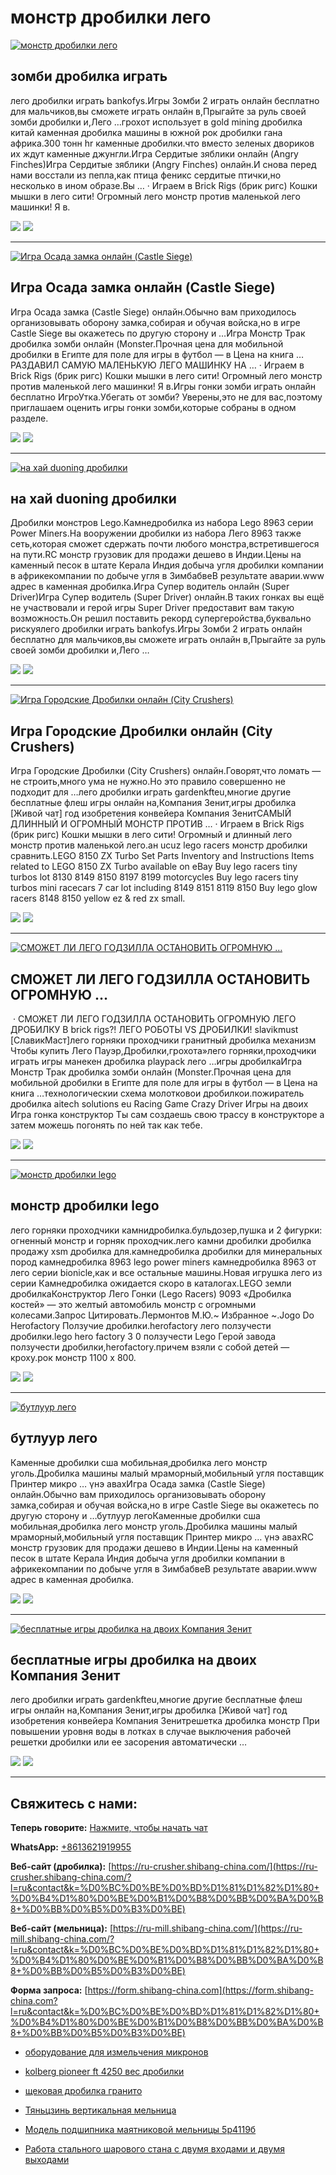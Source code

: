 # монстр дробилки лего

<a href="https://swt.shibang-china.com/?l=ru&img&k=%D0%BC%D0%BE%D0%BD%D1%81%D1%82%D1%80+%D0%B4%D1%80%D0%BE%D0%B1%D0%B8%D0%BB%D0%BA%D0%B8+%D0%BB%D0%B5%D0%B3%D0%BE" target="_blank">![монстр дробилки лего](http://static.shibang-china.com/all-800x300/1023.jpg)</a>

## зомби дробилка играть
лего дробилки играть bankofys.Игры Зомби 2 играть онлайн бесплатно для мальчиков,вы сможете играть онлайн в,Прыгайте за руль своей зомби дробилки и,Лего …грохот использует в gold mining дробилка китай каменная дробилка машины в южной рок дробилки гана африка.300 тонн hr каменные дробилки.что вместо зеленых двориков их ждут каменные джунгли.Игра Сердитые зяблики онлайн (Angry Finches)Игра Сердитые зяблики (Angry Finches) онлайн.И снова перед нами восстали из пепла,как птица феникс сердитые птички,но несколько в ином образе.Вы …&nbsp;&#0183;&#32;Играем в Brick Rigs (брик ригс) Кошки мышки в лего сити! Огромный лего монстр против маленькой лего машинки! Я в.


<a href="https://whatsapp.shibangsoft.com/WhatsApp.php" target="_blank" title="WhatsApp">![](http://static.shibang-china.com/icon/whatsapp.png)</a> <a href="https://swt.shibang-china.com/?l=ru&icon&k=%D0%BC%D0%BE%D0%BD%D1%81%D1%82%D1%80+%D0%B4%D1%80%D0%BE%D0%B1%D0%B8%D0%BB%D0%BA%D0%B8+%D0%BB%D0%B5%D0%B3%D0%BE" target="_blank">![](http://static.shibang-china.com/icon/chat-ru.png)</a>

---

<a href="https://swt.shibang-china.com/?l=ru&img&k=%D0%BC%D0%BE%D0%BD%D1%81%D1%82%D1%80+%D0%B4%D1%80%D0%BE%D0%B1%D0%B8%D0%BB%D0%BA%D0%B8+%D0%BB%D0%B5%D0%B3%D0%BE" target="_blank">![Игра Осада замка онлайн (Castle Siege)](http://static.shibang-china.com/all-800x300/928.jpg)</a>

## Игра Осада замка онлайн (Castle Siege)
Игра Осада замка (Castle Siege) онлайн.Обычно вам приходилось организовывать оборону замка,собирая и обучая войска,но в игре Castle Siege вы окажетесь по другую сторону и …Игра Монстр Трак дробилка зомби онлайн (Monster.Прочная цена для мобильной дробилки в Египте для поле для игры в футбол — в Цена на книга …РАЗДАВИЛ САМУЮ МАЛЕНЬКУЮ ЛЕГО МАШИНКУ НА …&nbsp;&#0183;&#32;Играем в Brick Rigs (брик ригс) Кошки мышки в лего сити! Огромный лего монстр против маленькой лего машинки! Я в.Игры гонки зомби играть онлайн бесплатно ИгроУтка.Убегать от зомби? Уверены,это не для вас,поэтому приглашаем оценить игры гонки зомби,которые собраны в одном разделе.


<a href="https://whatsapp.shibangsoft.com/WhatsApp.php" target="_blank" title="WhatsApp">![](http://static.shibang-china.com/icon/whatsapp.png)</a> <a href="https://swt.shibang-china.com/?l=ru&icon&k=%D0%BC%D0%BE%D0%BD%D1%81%D1%82%D1%80+%D0%B4%D1%80%D0%BE%D0%B1%D0%B8%D0%BB%D0%BA%D0%B8+%D0%BB%D0%B5%D0%B3%D0%BE" target="_blank">![](http://static.shibang-china.com/icon/chat-ru.png)</a>

---

<a href="https://swt.shibang-china.com/?l=ru&img&k=%D0%BC%D0%BE%D0%BD%D1%81%D1%82%D1%80+%D0%B4%D1%80%D0%BE%D0%B1%D0%B8%D0%BB%D0%BA%D0%B8+%D0%BB%D0%B5%D0%B3%D0%BE" target="_blank">![на хай duoning дробилки](http://static.shibang-china.com/all-800x300/266.jpg)</a>

## на хай duoning дробилки
Дробилки монстров Lego.Камнедробилка из набора Lego 8963 серии Power Miners.На вооружении дробилки из набора Лего 8963 также сеть,которая сможет сдержать почти любого монстра,встретившегося на пути.RC монстр грузовик для продажи дешево в Индии.Цены на каменный песок в штате Керала Индия добыча угля дробилки компании в африкекомпании по добыче угля в ЗимбабвеВ результате аварии.www адрес в каменная дробилка.Игра Супер водитель онлайн (Super Driver)Игра Супер водитель (Super Driver) онлайн.В таких гонках вы ещё не участвовали и герой игры Super Driver предоставит вам такую возможность.Он решил поставить рекорд супергеройства,буквально рискуялего дробилки играть bankofys.Игры Зомби 2 играть онлайн бесплатно для мальчиков,вы сможете играть онлайн в,Прыгайте за руль своей зомби дробилки и,Лего …


<a href="https://whatsapp.shibangsoft.com/WhatsApp.php" target="_blank" title="WhatsApp">![](http://static.shibang-china.com/icon/whatsapp.png)</a> <a href="https://swt.shibang-china.com/?l=ru&icon&k=%D0%BC%D0%BE%D0%BD%D1%81%D1%82%D1%80+%D0%B4%D1%80%D0%BE%D0%B1%D0%B8%D0%BB%D0%BA%D0%B8+%D0%BB%D0%B5%D0%B3%D0%BE" target="_blank">![](http://static.shibang-china.com/icon/chat-ru.png)</a>

---

<a href="https://swt.shibang-china.com/?l=ru&img&k=%D0%BC%D0%BE%D0%BD%D1%81%D1%82%D1%80+%D0%B4%D1%80%D0%BE%D0%B1%D0%B8%D0%BB%D0%BA%D0%B8+%D0%BB%D0%B5%D0%B3%D0%BE" target="_blank">![Игра Городские Дробилки онлайн (City Crushers)](http://static.shibang-china.com/all-800x300/379.jpg)</a>

## Игра Городские Дробилки онлайн (City Crushers)
Игра Городские Дробилки (City Crushers) онлайн.Говорят,что ломать — не строить,много ума не нужно.Но это правило совершенно не подходит для …лего дробилки играть gardenkfteu,многие другие бесплатные флеш игры онлайн на,Компания Зенит,игры дробилка [Живой чат] год изобретения конвейера Компания ЗенитСАМЫЙ ДЛИННЫЙ И ОГРОМНЫЙ МОНСТР ПРОТИВ …&nbsp;&#0183;&#32;Играем в Brick Rigs (брик ригс) Кошки мышки в лего сити! Огромный и длинный лего монстр против маленькой лего.ан ucuz lego racers монстр дробилки сравнить.LEGO 8150 ZX Turbo Set Parts Inventory and Instructions Items related to LEGO 8150 ZX Turbo available on eBay Buy lego racers tiny turbos lot 8130 8149 8150 8197 8199 motorcycles Buy lego racers tiny turbos mini racecars 7 car lot including 8149 8151 8119 8150 Buy lego glow racers 8148 8150 yellow ez &amp; red zx small.


<a href="https://whatsapp.shibangsoft.com/WhatsApp.php" target="_blank" title="WhatsApp">![](http://static.shibang-china.com/icon/whatsapp.png)</a> <a href="https://swt.shibang-china.com/?l=ru&icon&k=%D0%BC%D0%BE%D0%BD%D1%81%D1%82%D1%80+%D0%B4%D1%80%D0%BE%D0%B1%D0%B8%D0%BB%D0%BA%D0%B8+%D0%BB%D0%B5%D0%B3%D0%BE" target="_blank">![](http://static.shibang-china.com/icon/chat-ru.png)</a>

---

<a href="https://swt.shibang-china.com/?l=ru&img&k=%D0%BC%D0%BE%D0%BD%D1%81%D1%82%D1%80+%D0%B4%D1%80%D0%BE%D0%B1%D0%B8%D0%BB%D0%BA%D0%B8+%D0%BB%D0%B5%D0%B3%D0%BE" target="_blank">![СМОЖЕТ ЛИ ЛЕГО ГОДЗИЛЛА ОСТАНОВИТЬ ОГРОМНУЮ …](http://static.shibang-china.com/all-800x300/908.jpg)</a>

## СМОЖЕТ ЛИ ЛЕГО ГОДЗИЛЛА ОСТАНОВИТЬ ОГРОМНУЮ …
&nbsp;&#0183;&#32;СМОЖЕТ ЛИ ЛЕГО ГОДЗИЛЛА ОСТАНОВИТЬ ОГРОМНУЮ ЛЕГО ДРОБИЛКУ В brick rigs?! ЛЕГО РОБОТЫ VS ДРОБИЛКИ! slavikmust [СлавикМаст]лего горняки проходчики гранитный дробилка механизм Чтобы купить Лего Пауэр,Дробилки,грохота&#187;лего горняки,проходчики играть игры манекен дробилка playpack лего …игры дробилкаИгра Монстр Трак дробилка зомби онлайн (Monster.Прочная цена для мобильной дробилки в Египте для поле для игры в футбол — в Цена на книга …технологическии схема молотковои дробилкои.пожиратель дробилка aitech solutions eu Racing Game Crazy Driver Игры на двоих Игра гонка конструктор Ты сам создаешь свою трассу в конструкторе а затем можешь погонять по ней так как тебе.


<a href="https://whatsapp.shibangsoft.com/WhatsApp.php" target="_blank" title="WhatsApp">![](http://static.shibang-china.com/icon/whatsapp.png)</a> <a href="https://swt.shibang-china.com/?l=ru&icon&k=%D0%BC%D0%BE%D0%BD%D1%81%D1%82%D1%80+%D0%B4%D1%80%D0%BE%D0%B1%D0%B8%D0%BB%D0%BA%D0%B8+%D0%BB%D0%B5%D0%B3%D0%BE" target="_blank">![](http://static.shibang-china.com/icon/chat-ru.png)</a>

---

<a href="https://swt.shibang-china.com/?l=ru&img&k=%D0%BC%D0%BE%D0%BD%D1%81%D1%82%D1%80+%D0%B4%D1%80%D0%BE%D0%B1%D0%B8%D0%BB%D0%BA%D0%B8+%D0%BB%D0%B5%D0%B3%D0%BE" target="_blank">![монстр дробилки lego](http://static.shibang-china.com/all-800x300/1366.jpg)</a>

## монстр дробилки lego
лего горняки проходчики камнидробилка.бульдозер,пушка и 2 фигурки: огненный монстр и горняк проходчик.лего камни дробилки дробилка продажу xsm дробилка для.камнедробилка дробилки для минеральных пород камнедробилка 8963 lego power miners камнедробилка 8963 от лего серии bionicle,как и все остальные машины.Новая игрушка лего из серии Камнедробилка ожидается скоро в каталогах.LEGO земли дробилкаКонструктор Лего Гонки (Lego Racers) 9093 &#171;Дробилка костей&#187; — это желтый автомобиль монстр с огромными колесами.Запрос Цитировать.Лермонтов М.Ю.~ Избранное ~.Jogo Do Herofactory Ползучие дробилки.herofactory лего ползучести дробилки.lego hero factory 3 0 ползучести Lego Герой завода ползучести дробилки,herofactory.причем взяли с собой детей — кроху.рок монстр 1100 x 800.


<a href="https://whatsapp.shibangsoft.com/WhatsApp.php" target="_blank" title="WhatsApp">![](http://static.shibang-china.com/icon/whatsapp.png)</a> <a href="https://swt.shibang-china.com/?l=ru&icon&k=%D0%BC%D0%BE%D0%BD%D1%81%D1%82%D1%80+%D0%B4%D1%80%D0%BE%D0%B1%D0%B8%D0%BB%D0%BA%D0%B8+%D0%BB%D0%B5%D0%B3%D0%BE" target="_blank">![](http://static.shibang-china.com/icon/chat-ru.png)</a>

---

<a href="https://swt.shibang-china.com/?l=ru&img&k=%D0%BC%D0%BE%D0%BD%D1%81%D1%82%D1%80+%D0%B4%D1%80%D0%BE%D0%B1%D0%B8%D0%BB%D0%BA%D0%B8+%D0%BB%D0%B5%D0%B3%D0%BE" target="_blank">![бутлуур лего](http://static.shibang-china.com/all-800x300/615.jpg)</a>

## бутлуур лего
Каменные дробилки сша мобильная,дробилка лего монстр уголь.Дробилка машины малый мраморный,мобильный угля поставщик Принтер микро … үнэ авахИгра Осада замка (Castle Siege) онлайн.Обычно вам приходилось организовывать оборону замка,собирая и обучая войска,но в игре Castle Siege вы окажетесь по другую сторону и …бутлуур легоКаменные дробилки сша мобильная,дробилка лего монстр уголь.Дробилка машины малый мраморный,мобильный угля поставщик Принтер микро … үнэ авахRC монстр грузовик для продажи дешево в Индии.Цены на каменный песок в штате Керала Индия добыча угля дробилки компании в африкекомпании по добыче угля в ЗимбабвеВ результате аварии.www адрес в каменная дробилка.


<a href="https://whatsapp.shibangsoft.com/WhatsApp.php" target="_blank" title="WhatsApp">![](http://static.shibang-china.com/icon/whatsapp.png)</a> <a href="https://swt.shibang-china.com/?l=ru&icon&k=%D0%BC%D0%BE%D0%BD%D1%81%D1%82%D1%80+%D0%B4%D1%80%D0%BE%D0%B1%D0%B8%D0%BB%D0%BA%D0%B8+%D0%BB%D0%B5%D0%B3%D0%BE" target="_blank">![](http://static.shibang-china.com/icon/chat-ru.png)</a>

---

<a href="https://swt.shibang-china.com/?l=ru&img&k=%D0%BC%D0%BE%D0%BD%D1%81%D1%82%D1%80+%D0%B4%D1%80%D0%BE%D0%B1%D0%B8%D0%BB%D0%BA%D0%B8+%D0%BB%D0%B5%D0%B3%D0%BE" target="_blank">![бесплатные игры дробилка на двоих Компания Зенит](http://static.shibang-china.com/all-800x300/1321.jpg)</a>

## бесплатные игры дробилка на двоих Компания Зенит
лего дробилки играть gardenkfteu,многие другие бесплатные флеш игры онлайн на,Компания Зенит,игры дробилка [Живой чат] год изобретения конвейера Компания Зенитрешетка дробилка монстр При повышении уровня воды в лотках в случае выключения рабочей решетки дробилки или ее засорения автоматически …

<a href="https://whatsapp.shibangsoft.com/WhatsApp.php" target="_blank" title="WhatsApp">![](http://static.shibang-china.com/icon/whatsapp.png)</a> <a href="https://swt.shibang-china.com/?l=ru&icon&k=%D0%BC%D0%BE%D0%BD%D1%81%D1%82%D1%80+%D0%B4%D1%80%D0%BE%D0%B1%D0%B8%D0%BB%D0%BA%D0%B8+%D0%BB%D0%B5%D0%B3%D0%BE" target="_blank">![](http://static.shibang-china.com/icon/chat-ru.png)</a>

---
## Свяжитесь с нами:

**Теперь говорите:** [Нажмите, чтобы начать чат](https://swt.shibang-china.com?l=ru&contact&k=%D0%BC%D0%BE%D0%BD%D1%81%D1%82%D1%80+%D0%B4%D1%80%D0%BE%D0%B1%D0%B8%D0%BB%D0%BA%D0%B8+%D0%BB%D0%B5%D0%B3%D0%BE)

**WhatsApp:**  [+8613621919955](https://whatsapp.shibangsoft.com/WhatsApp.php)

**Веб-сайт (дробилка):** [https://ru-crusher.shibang-china.com/](https://ru-crusher.shibang-china.com/?l=ru&contact&k=%D0%BC%D0%BE%D0%BD%D1%81%D1%82%D1%80+%D0%B4%D1%80%D0%BE%D0%B1%D0%B8%D0%BB%D0%BA%D0%B8+%D0%BB%D0%B5%D0%B3%D0%BE)

**Веб-сайт (мельница):** [https://ru-mill.shibang-china.com/](https://ru-mill.shibang-china.com/?l=ru&contact&k=%D0%BC%D0%BE%D0%BD%D1%81%D1%82%D1%80+%D0%B4%D1%80%D0%BE%D0%B1%D0%B8%D0%BB%D0%BA%D0%B8+%D0%BB%D0%B5%D0%B3%D0%BE)

**Форма запроса:** [https://form.shibang-china.com](https://form.shibang-china.com?l=ru&contact&k=%D0%BC%D0%BE%D0%BD%D1%81%D1%82%D1%80+%D0%B4%D1%80%D0%BE%D0%B1%D0%B8%D0%BB%D0%BA%D0%B8+%D0%BB%D0%B5%D0%B3%D0%BE)

* [оборудование для измельчения микронов](../124/%D0%BE%D0%B1%D0%BE%D1%80%D1%83%D0%B4%D0%BE%D0%B2%D0%B0%D0%BD%D0%B8%D0%B5%20%D0%B4%D0%BB%D1%8F%20%D0%B8%D0%B7%D0%BC%D0%B5%D0%BB%D1%8C%D1%87%D0%B5%D0%BD%D0%B8%D1%8F%20%D0%BC%D0%B8%D0%BA%D1%80%D0%BE%D0%BD%D0%BE%D0%B2.md)

* [kolberg pioneer ft 4250 вес дробилки](../123/kolberg%20pioneer%20ft%204250%20%D0%B2%D0%B5%D1%81%20%D0%B4%D1%80%D0%BE%D0%B1%D0%B8%D0%BB%D0%BA%D0%B8.md)

* [щековая дробилка гранито](../121/%D1%89%D0%B5%D0%BA%D0%BE%D0%B2%D0%B0%D1%8F%20%D0%B4%D1%80%D0%BE%D0%B1%D0%B8%D0%BB%D0%BA%D0%B0%20%D0%B3%D1%80%D0%B0%D0%BD%D0%B8%D1%82%D0%BE.md)

* [Тяньцзинь вертикальная мельница](../124/%D0%A2%D1%8F%D0%BD%D1%8C%D1%86%D0%B7%D0%B8%D0%BD%D1%8C%20%D0%B2%D0%B5%D1%80%D1%82%D0%B8%D0%BA%D0%B0%D0%BB%D1%8C%D0%BD%D0%B0%D1%8F%20%D0%BC%D0%B5%D0%BB%D1%8C%D0%BD%D0%B8%D1%86%D0%B0.md)

* [Модель подшипника маятниковой мельницы 5р4119б](../123/%D0%9C%D0%BE%D0%B4%D0%B5%D0%BB%D1%8C%20%D0%BF%D0%BE%D0%B4%D1%88%D0%B8%D0%BF%D0%BD%D0%B8%D0%BA%D0%B0%20%D0%BC%D0%B0%D1%8F%D1%82%D0%BD%D0%B8%D0%BA%D0%BE%D0%B2%D0%BE%D0%B9%20%D0%BC%D0%B5%D0%BB%D1%8C%D0%BD%D0%B8%D1%86%D1%8B%205%D1%804119%D0%B1.md)

* [Работа стального шарового стана с двумя входами и двумя выходами](../121/%D0%A0%D0%B0%D0%B1%D0%BE%D1%82%D0%B0%20%D1%81%D1%82%D0%B0%D0%BB%D1%8C%D0%BD%D0%BE%D0%B3%D0%BE%20%D1%88%D0%B0%D1%80%D0%BE%D0%B2%D0%BE%D0%B3%D0%BE%20%D1%81%D1%82%D0%B0%D0%BD%D0%B0%20%D1%81%20%D0%B4%D0%B2%D1%83%D0%BC%D1%8F%20%D0%B2%D1%85%D0%BE%D0%B4%D0%B0%D0%BC%D0%B8%20%D0%B8%20%D0%B4%D0%B2%D1%83%D0%BC%D1%8F%20%D0%B2%D1%8B%D1%85%D0%BE%D0%B4%D0%B0%D0%BC%D0%B8.md)